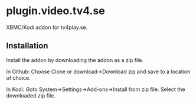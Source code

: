 # plugin.video.tv4.se
XBMC/Kodi addon for tv4play.se.

## Installation

Install the addon by downloading the addon as a zip file. 

In Github: Choose Clone or download->Download zip and save to a location of choice.

In Kodi: Goto System->Settings->Add-ons->Install from zip file. Select the downloaded zip file.
